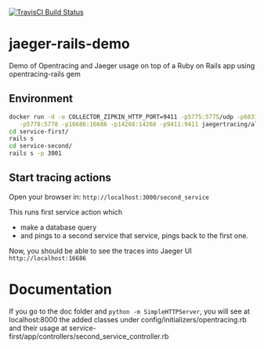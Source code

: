 [![TravisCI Build Status](https://travis-ci.org/nicosmaris/jaeger-rails-demo.svg?branch=master)](https://travis-ci.org/nicosmaris/jaeger-rails-demo)

# jaeger-rails-demo
Demo of Opentracing and Jaeger usage on top of a Ruby on Rails app using opentracing-rails gem

## Environment

```bash
docker run -d -e COLLECTOR_ZIPKIN_HTTP_PORT=9411 -p5775:5775/udp -p6831:6831/udp -p6832:6832/udp \
   -p5778:5778 -p16686:16686 -p14268:14268 -p9411:9411 jaegertracing/all-in-one:latest
cd service-first/
rails s
cd service-second/
rails s -p 3001
```

## Start tracing actions

Open your browser in:
`http://localhost:3000/second_service`

This runs first service action which
 - make a database query
 - and pings to a second service
that service, pings back to the first one.

Now, you should be able to see the traces into Jaeger UI `http://localhost:16686`

# Documentation

If you go to the doc folder and `python -m SimpleHTTPServer`, you will see at localhost:8000 the added classes under config/initializers/opentracing.rb and their usage at service-first/app/controllers/second_service_controller.rb
